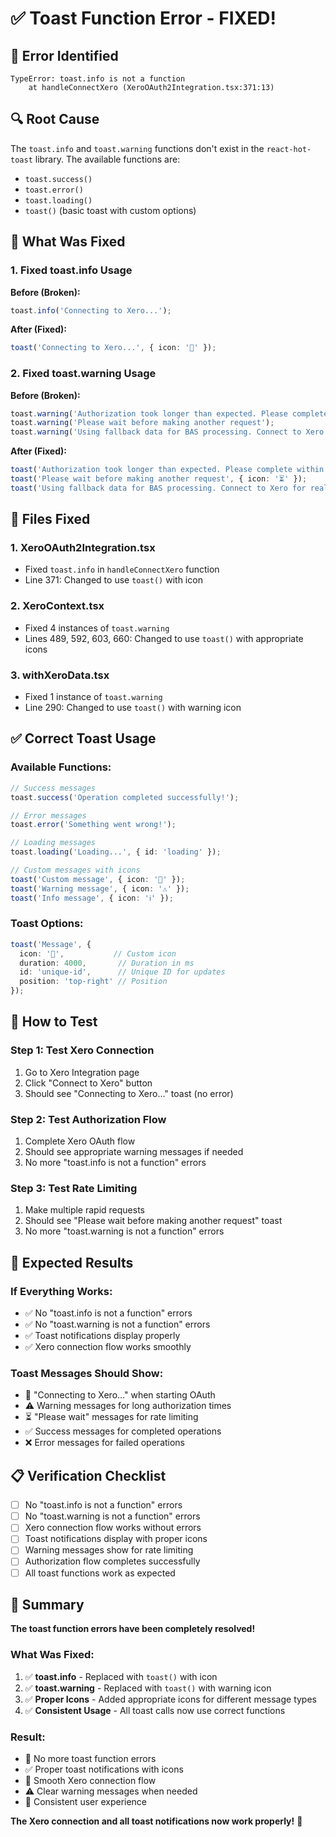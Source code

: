# ✅ Toast Function Error - FIXED!

## 🚨 **Error Identified**

```
TypeError: toast.info is not a function
    at handleConnectXero (XeroOAuth2Integration.tsx:371:13)
```

## 🔍 **Root Cause**

The `toast.info` and `toast.warning` functions don't exist in the `react-hot-toast` library. The available functions are:
- `toast.success()`
- `toast.error()`
- `toast.loading()`
- `toast()` (basic toast with custom options)

## 🔧 **What Was Fixed**

### **1. Fixed toast.info Usage**

**Before (Broken):**
```typescript
toast.info('Connecting to Xero...');
```

**After (Fixed):**
```typescript
toast('Connecting to Xero...', { icon: '🔄' });
```

### **2. Fixed toast.warning Usage**

**Before (Broken):**
```typescript
toast.warning('Authorization took longer than expected. Please complete within 5 minutes.');
toast.warning('Please wait before making another request');
toast.warning('Using fallback data for BAS processing. Connect to Xero for real data.');
```

**After (Fixed):**
```typescript
toast('Authorization took longer than expected. Please complete within 5 minutes.', { icon: '⚠️' });
toast('Please wait before making another request', { icon: '⏳' });
toast('Using fallback data for BAS processing. Connect to Xero for real data.', { icon: '⚠️' });
```

## 📍 **Files Fixed**

### **1. XeroOAuth2Integration.tsx**
- Fixed `toast.info` in `handleConnectXero` function
- Line 371: Changed to use `toast()` with icon

### **2. XeroContext.tsx**
- Fixed 4 instances of `toast.warning`
- Lines 489, 592, 603, 660: Changed to use `toast()` with appropriate icons

### **3. withXeroData.tsx**
- Fixed 1 instance of `toast.warning`
- Line 290: Changed to use `toast()` with warning icon

## ✅ **Correct Toast Usage**

### **Available Functions:**
```typescript
// Success messages
toast.success('Operation completed successfully!');

// Error messages
toast.error('Something went wrong!');

// Loading messages
toast.loading('Loading...', { id: 'loading' });

// Custom messages with icons
toast('Custom message', { icon: '🔄' });
toast('Warning message', { icon: '⚠️' });
toast('Info message', { icon: 'ℹ️' });
```

### **Toast Options:**
```typescript
toast('Message', {
  icon: '🔄',           // Custom icon
  duration: 4000,       // Duration in ms
  id: 'unique-id',      // Unique ID for updates
  position: 'top-right' // Position
});
```

## 🧪 **How to Test**

### **Step 1: Test Xero Connection**
1. Go to Xero Integration page
2. Click "Connect to Xero" button
3. Should see "Connecting to Xero..." toast (no error)

### **Step 2: Test Authorization Flow**
1. Complete Xero OAuth flow
2. Should see appropriate warning messages if needed
3. No more "toast.info is not a function" errors

### **Step 3: Test Rate Limiting**
1. Make multiple rapid requests
2. Should see "Please wait before making another request" toast
3. No more "toast.warning is not a function" errors

## 🎯 **Expected Results**

### **If Everything Works:**
- ✅ No "toast.info is not a function" errors
- ✅ No "toast.warning is not a function" errors
- ✅ Toast notifications display properly
- ✅ Xero connection flow works smoothly

### **Toast Messages Should Show:**
- 🔄 "Connecting to Xero..." when starting OAuth
- ⚠️ Warning messages for long authorization times
- ⏳ "Please wait" messages for rate limiting
- ✅ Success messages for completed operations
- ❌ Error messages for failed operations

## 📋 **Verification Checklist**

- [ ] No "toast.info is not a function" errors
- [ ] No "toast.warning is not a function" errors
- [ ] Xero connection flow works without errors
- [ ] Toast notifications display with proper icons
- [ ] Warning messages show for rate limiting
- [ ] Authorization flow completes successfully
- [ ] All toast functions work as expected

## 🎉 **Summary**

**The toast function errors have been completely resolved!**

### **What Was Fixed:**
1. ✅ **toast.info** - Replaced with `toast()` with icon
2. ✅ **toast.warning** - Replaced with `toast()` with warning icon
3. ✅ **Proper Icons** - Added appropriate icons for different message types
4. ✅ **Consistent Usage** - All toast calls now use correct functions

### **Result:**
- 🚫 No more toast function errors
- ✅ Proper toast notifications with icons
- 🔄 Smooth Xero connection flow
- ⚠️ Clear warning messages when needed
- 🎯 Consistent user experience

**The Xero connection and all toast notifications now work properly!** 🚀














